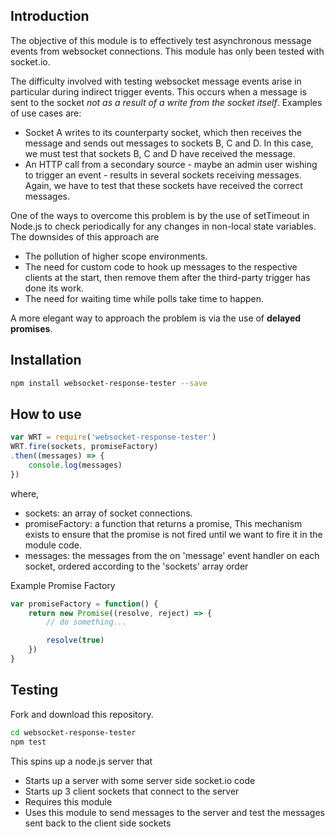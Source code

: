 ## Introduction

The objective of this module is to effectively test asynchronous message events from websocket connections. This module has only been tested with socket.io. 

The difficulty involved with testing websocket message events arise in particular during indirect trigger events. This occurs when a message is sent to the socket *not as a result of a write from the socket itself*. Examples of use cases are:
- Socket A writes to its counterparty socket, which then receives the message and sends out messages to sockets B, C and D. In this case, we must test that sockets B, C and D have received the message. 
- An HTTP call from a secondary source - maybe an admin user wishing to trigger an event - results in several sockets receiving messages. Again, we have to test that these sockets have received the correct messages. 

One of the ways to overcome this problem is by the use of setTimeout in Node.js to check periodically for any changes in non-local state variables. The downsides of this approach are 
- The pollution of higher scope environments.
- The need for custom code to hook up messages to the respective clients at the start, then remove them after the third-party trigger has done its work.
- The need for waiting time while polls take time to happen.

A more elegant way to approach the problem is via the use of **delayed promises**. 

## Installation

```bash
npm install websocket-response-tester --save
```

## How to use

```js
var WRT = require('websocket-response-tester')
WRT.fire(sockets, promiseFactory)
.then((messages) => {
	console.log(messages)
})
```

where,
- sockets: an array of socket connections.
- promiseFactory: a function that returns a promise,  This mechanism exists to ensure that the promise is not fired until we want to fire it in the module code. 
- messages: the messages from the on 'message' event handler on each socket, ordered according to the 'sockets' array order

Example Promise Factory

```js
var promiseFactory = function() {
	return new Promise((resolve, reject) => {
		// do something...

		resolve(true)
	})
}
```

## Testing

Fork and download this repository.

```bash
cd websocket-response-tester
npm test
```

This spins up a node.js server that 
- Starts up a server with some server side socket.io code
- Starts up 3 client sockets that connect to the server
- Requires this module 
- Uses this module to send messages to the server and test the messages sent back to the client side sockets